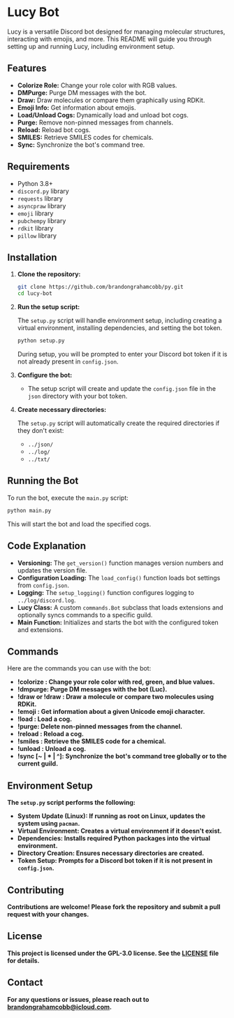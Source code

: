# Lucy Bot

Lucy is a versatile Discord bot designed for managing molecular structures, interacting with emojis, and more. This README will guide you through setting up and running Lucy, including environment setup.

## Features

- **Colorize Role:** Change your role color with RGB values.
- **DMPurge:** Purge DM messages with the bot.
- **Draw:** Draw molecules or compare them graphically using RDKit.
- **Emoji Info:** Get information about emojis.
- **Load/Unload Cogs:** Dynamically load and unload bot cogs.
- **Purge:** Remove non-pinned messages from channels.
- **Reload:** Reload bot cogs.
- **SMILES:** Retrieve SMILES codes for chemicals.
- **Sync:** Synchronize the bot's command tree.

## Requirements

- Python 3.8+
- `discord.py` library
- `requests` library
- `asyncpraw` library
- `emoji` library
- `pubchempy` library
- `rdkit` library
- `pillow` library

## Installation

1. **Clone the repository:**

   ```bash
   git clone https://github.com/brandongrahamcobb/py.git
   cd lucy-bot
   ```

2. **Run the setup script:**

   The `setup.py` script will handle environment setup, including creating a virtual environment, installing dependencies, and setting the bot token.

   ```bash
   python setup.py
   ```

   During setup, you will be prompted to enter your Discord bot token if it is not already present in `config.json`.

3. **Configure the bot:**

   - The setup script will create and update the `config.json` file in the `json` directory with your bot token.

4. **Create necessary directories:**

   The `setup.py` script will automatically create the required directories if they don't exist:

   - `../json/`
   - `../log/`
   - `../txt/`

## Running the Bot

To run the bot, execute the `main.py` script:

```bash
python main.py
```

This will start the bot and load the specified cogs.

## Code Explanation

- **Versioning:** The `get_version()` function manages version numbers and updates the version file.
- **Configuration Loading:** The `load_config()` function loads bot settings from `config.json`.
- **Logging:** The `setup_logging()` function configures logging to `../log/discord.log`.
- **Lucy Class:** A custom `commands.Bot` subclass that loads extensions and optionally syncs commands to a specific guild.
- **Main Function:** Initializes and starts the bot with the configured token and extensions.

## Commands

Here are the commands you can use with the bot:

- **!colorize <R> <G> <B>**: Change your role color with red, green, and blue values.
- **!dmpurge**: Purge DM messages with the bot (Luc).
- **!draw <MOLECULE> or !draw <MOLECULE1> <MOLECULE2>**: Draw a molecule or compare two molecules using RDKit.
- **!emoji <emoji>**: Get information about a given Unicode emoji character.
- **!load <extension>**: Load a cog.
- **!purge**: Delete non-pinned messages from the channel.
- **!reload <extension>**: Reload a cog.
- **!smiles <chemical>**: Retrieve the SMILES code for a chemical.
- **!unload <extension>**: Unload a cog.
- **!sync [~ | * | ^]**: Synchronize the bot's command tree globally or to the current guild.

## Environment Setup

The `setup.py` script performs the following:

- **System Update (Linux):** If running as root on Linux, updates the system using `pacman`.
- **Virtual Environment:** Creates a virtual environment if it doesn't exist.
- **Dependencies:** Installs required Python packages into the virtual environment.
- **Directory Creation:** Ensures necessary directories are created.
- **Token Setup:** Prompts for a Discord bot token if it is not present in `config.json`.

## Contributing

Contributions are welcome! Please fork the repository and submit a pull request with your changes.

## License

This project is licensed under the GPL-3.0 license. See the [LICENSE](LICENSE) file for details.

## Contact

For any questions or issues, please reach out to [brandongrahamcobb@icloud.com](mailto:brandongrahamcobb@icloud.com).
